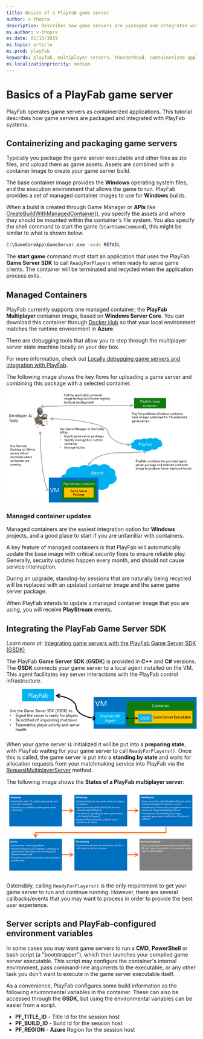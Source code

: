 ```yaml
---
title: Basics of a PlayFab game server
author: v-thopra
description: Describes how game servers are packaged and integrated with PlayFab systems.
ms.author: v-thopra
ms.date: 01/16/2019
ms.topic: article
ms.prod: playfab
keywords: playfab, multiplayer servers, thunderhead, containerized applications
ms.localizationpriority: medium
---
```


# Basics of a PlayFab game server

PlayFab operates game servers as containerized applications. This tutorial describes how game servers are packaged and integrated with PlayFab systems.

## Containerizing and packaging game servers

Typically you package the game server executable and other files as zip files, and upload them as game assets. Assets are combined with a container image to create your game server build.

The base container image provides the **Windows** operating system files, and the execution environment that allows the game to run. PlayFab provides a set of managed container images to use for **Windows** builds.

When a build is created through Game Manager or **APIs** like [CreateBuildWithManagedContainer()](xref:titleid.playfabapi.com.multiplayer.multiplayerserver.createbuildwithmanagedcontainer), you specify the assets and where they should be mounted within the container's file system. You also specify the shell command to start the game (`StartGameCommand`), this might be similar to what is shown below.

```cmd
C:\GameCoreApp\GameServer.exe -mode RETAIL
```

The **start game** command must start an application that uses the PlayFab **Game Server SDK** to call `ReadyForPlayers` when ready to serve game clients. The container will be terminated and recycled when the application process exits.

## Managed Containers

PlayFab currently supports one managed container; the **PlayFab Multiplayer** container image, based on **Windows Server Core**. You can download this container through [Docker Hub](https://hub.docker.com/r/microsoft/playfab-multiplayer/) so that your local environment matches the runtime environment in **Azure**.

There are debugging tools that allow you to step through the multiplayer server state machine locally on your dev box.

For more information, check out [Locally debugging game servers and integration with PlayFab](locally-debugging-game-servers-and-integration-with-playfab.md).

The following image shows the key flows for uploading a game server and combining this package with a selected container.

![Thunderhead Container Flow](media/tutorials/thunderhead-container-flow.png)

### Managed container updates

Managed containers are the easiest integration option for **Windows** projects, and a good place to start if you are unfamiliar with containers.

A key feature of managed containers is that PlayFab will automatically update the base image with critical security fixes to ensure reliable play. Generally, security updates happen every month, and should not cause service interruption.

During an upgrade, standing-by sessions that are naturally being recycled will be replaced with an updated container image and the same game server package.

When PlayFab intends to update a managed container image that you are using, you will receive **PlayStream** events.

## Integrating the PlayFab Game Server SDK

*Learn more at:* [Integrating game servers with the PlayFab Game Server SDK (GSDK)](integrating-game-servers-with-gsdk.md)

The PlayFab **Game Server SDK** (**GSDK**) is provided in  **C++** and **C#** versions. The **GSDK** connects your game server to a local agent installed on the VM. This agent facilitates key server interactions with the PlayFab control infrastructure.

![Thunderhead GSDK](media/tutorials/thunderhead-gsdk.png)

When your game server is initialized it will be put into a **preparing state**, with PlayFab waiting for your game server to call `ReadyForPlayers()`. Once this is called, the game server is put into a **standing by state** and waits for allocation requests from your matchmaking service into PlayFab via the [RequestMultiplayerServer](xref:titleid.playfabapi.com.multiplayer.multiplayerserver.requestmultiplayerserver) method.

The following image shows the **States of a PlayFab multiplayer server**:

![Thunderhead Game Server States](media/tutorials/thunderhead-game-server-states.png)

Ostensibly, calling `ReadyForPlayers()` is the only requirement to get your game server to run and continue running. However, there are several callbacks/events that you may want to process in order to provide the best user experience.

## Server scripts and PlayFab-configured environment variables

In some cases you may want game servers to run a **CMD**, **PowerShell** or bash script (a "bootstrapper"), which then launches your compiled game server executable. This script may configure the container's internal environment, pass command-line arguments to the executable, or any other task you don't want to execute in the game server executable itself.

As a convenience, PlayFab configures some build information as the following environmental variables in the container. These can also be accessed through the **GSDK**, but using the environmental variables can be easier from a script.

- **PF_TITLE_ID** - Title Id for the session host
- **PF_BUILD_ID** - Build Id for the session host
- **PF_REGION** - **Azure** Region for the session host
